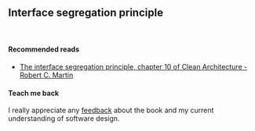 ## Interface segregation principle
<br/>

#### Recommended reads
* [The interface segregation principle, chapter 10 of Clean Architecture - Robert C. Martin](https://www.goodreads.com/book/show/18043011-clean-architecture)

#### Teach me back
I really appreciate any [feedback](../introduction/introduction.html#teach-me-back) about the book and my current understanding of software design.